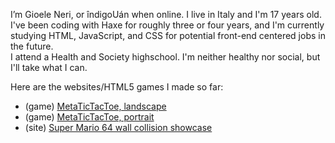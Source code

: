I’m Gioele Neri, or îndigoUán when online. I live in Italy and I'm 17 years old.  
I've been coding with Haxe for roughly three or four years, and I'm currently studying HTML, JavaScript, and CSS for potential front-end centered jobs in the future.  
I attend a Health and Society highschool. I'm neither healthy nor social, but I'll take what I can.  

Here are the websites/HTML5 games I made so far:  
- (game) [MetaTicTacToe, landscape](https://indigouan.github.io/MetaTTT/landscape)  
- (game) [MetaTicTacToe, portrait](https://indigouan.github.io/MetaTTT/portrait)  
- (site) [Super Mario 64 wall collision showcase](https://indigouan.github.io/sm64_collisions?hidecredit=false&bgcolor=484848&initialspeed=12&stepsize=36)  

<!---
indigoUan/indigoUan is a ✨special✨ repository because its `README.md` (this file) appears on your GitHub profile.
You can click the Preview link to take a look at your changes.
--->

